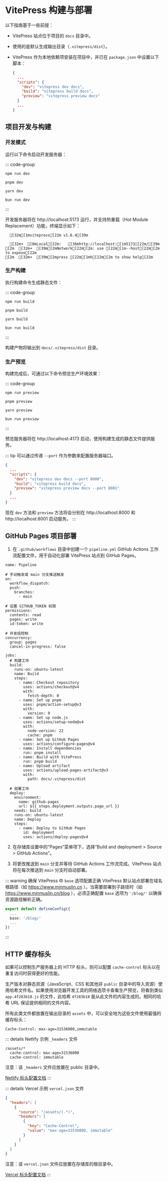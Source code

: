 # VitePress 构建与部署

以下指南基于一些前提：

* VitePress 站点位于项目的 `docs` 目录中。
* 使用的是默认生成输出目录（`.vitepress/dist`）。
* VitePress 作为本地依赖项安装在项目中，并已在 `package.json` 中设置以下脚本：

  ```JSON [package.json]
  {
    ...
    "scripts": {
      "dev": "vitepress dev docs",
      "build": "vitepress build docs",
      "preview": "vitepress preview docs"
    }
    ...
  }
  ```

## 项目开发与构建

### 开发模式

运行以下命令启动开发服务器：

::: code-group
```Shell [npm]
npm run dev
```

```Shell [pnpm]
pnpm dev
```

```Shell [yarn]
yarn dev
```

```Shell [bun]
bun run dev
```
:::

开发服务器将在 http://localhost:5173 运行，并支持热重载（Hot Module Replacement）功能，终端显示如下：

```ANSI:no-line-numbers
  [32m[1mvitepress[22m v1.6.4[39m

  [32m➜  [0mLocal[22m:   [36mhttp://localhost:[1m5173[22m/[39m
[2m  [32m➜  [39m[2mNetwork[22m[2m: use [22m[1m--host[22m[2m to expose[22m
[2m  [32m➜  [39m[2mpress [22m[1mh[22m[2m to show help[22m
```

### 生产构建

执行构建命令生成静态文件：

::: code-group
```Shell [npm]
npm run build
```

```Shell [pnpm]
pnpm build
```

```Shell [yarn]
yarn build
```

```Shell [bun]
bun run build
```
:::

构建产物将输出到 `docs/.vitepress/dist` 目录。

### 生产预览

构建完成后，可通过以下命令预览生产环境效果：

::: code-group
```Shell [npm]
npm run preview
```

```Shell [pnpm]
pnpm preview
```

```Shell [yarn]
yarn preview
```

```Shell [bun]
bun run preview
```
:::

预览服务器将在 http://localhost:4173 启动，使用构建生成的静态文件提供服务。

::: tip
可以通过传递 `--port` 作为参数来配置服务器端口。

```JSON
{
  ...
  "scripts": {
    "dev": "vitepress dev docs --port 8000",
    "build": "vitepress build docs",
    "preview": "vitepress preview docs --port 8001"
  }
  ...
}
```

现在 `dev` 方法和 `preview` 方法将会分别在 http://localhost:8000 和 http://localhost:8001 启动服务。
:::

## GitHub Pages 项目部署

1. 在 `.github/workflows` 目录中创建一个 `pipeline.yml` GitHub Actions 工作流配置文件，用于自动化部署 VitePress 站点到 GitHub Pages。

``` YML [.github/workflows/pipeline.yml]
name: Pipeline

# 手动触发或 main 分支推送触发
on:
  workflow_dispatch:
  push:
    branches:
      - main

# 设置 GITHUB_TOKEN 权限
permissions:
  contents: read
  pages: write
  id-token: write

# 并发组控制
concurrency:
  group: pages
  cancel-in-progress: false

jobs:
  # 构建工作
  build:
    runs-on: ubuntu-latest
    name: Build
    steps:
      - name: Checkout repository
        uses: actions/checkout@v4
        with:
          fetch-depth: 0
      - name: Set up pnpm
        uses: pnpm/action-setup@v3
        with:
          version: 9
      - name: Set up node.js
        uses: actions/setup-node@v4
        with:
          node-version: 22
          cache: pnpm
      - name: Set up GitHub Pages
        uses: actions/configure-pages@v4
      - name: Install dependencies
        run: pnpm install
      - name: Build with VitePress
        run: pnpm build
      - name: Upload artifact
        uses: actions/upload-pages-artifact@v3
        with:
          path: docs/.vitepress/dist

  # 部署工作
  deploy:
    environment:
      name: github-pages
      url: ${{ steps.deployment.outputs.page_url }}
    needs: build
    runs-on: ubuntu-latest
    name: Deploy
    steps:
      - name: Deploy to GitHub Pages
        id: deployment
        uses: actions/deploy-pages@v4
```

2. 在存储库设置中的“Pages”菜单项下，选择“Build and deployment > Source > GitHub Actions”。

3. 将更改推送到 `main` 分支并等待 GitHub Actions 工作流完成。VitePress 站点将在每次推送到 `main` 分支时自动部署。

::: warning 确保 VitePress 中 `base` 选项配置正确
VitePress 默认站点部署在域名根路径（如 https://www.minmuslin.cn ）。当需要部署到子路径时（如 https://www.minmuslin.cn/blog ），必须正确配置 `base` 选项为 `'/blog/'` 以确保资源路径解析正确。

```TypeScript
export default defineConfig({
  ...
  base: '/blog/'
  ...
})
```
:::

## HTTP 缓存标头

如果可以控制生产服务器上的 HTTP 标头，则可以配置 `cache-control` 标头以在重复访问时获得更好的性能。

生产版本对静态资源（JavaScript、CSS 和其他非 `public` 目录中的导入资源）使用哈希文件名。如果使用浏览器开发工具的网络选项卡查看生产预览，将看到类似 `app.4f283b18.js` 的文件，此哈希 `4f283b18` 是从此文件的内容生成的。相同的哈希 URL 保证提供相同的文件内容。

所有此类文件都放置在输出目录的 `assets` 中，可以安全地为这些文件使用最强的缓存标头：

```
Cache-Control: max-age=31536000,immutable
```

::: details Netlify 示例 `_headers` 文件
```
/assets/*
  cache-control: max-age=31536000
  cache-control: immutable
```

注意：该 `_headers` 文件应放置在 public 目录中。

[Netlify 标头配置文档](https://docs.netlify.com/routing/headers)
:::

::: details Vercel 示例 `vercel.json` 文件
```json
{
  "headers": [
    {
      "source": "/assets/(.*)",
      "headers": [
        {
          "key": "Cache-Control",
          "value": "max-age=31536000, immutable"
        }
      ]
    }
  ]
}
```

注意：该 `vercel.json` 文件应放置在存储库的根目录中。

[Vercel 标头配置文档](https://vercel.com/docs/concepts/projects/project-configuration#headers)
:::
